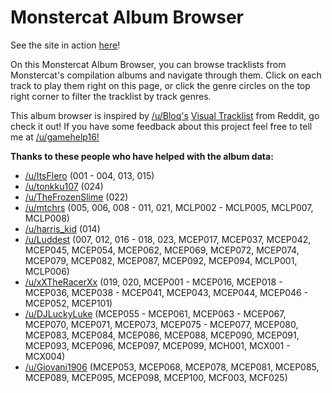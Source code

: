 # Monstercat Album Browser

<p>See the site in action <a href="https://gamehelp16.github.io/monstercat-browser/" target="_blank">here</a>!</p>

<p>On this Monstercat Album Browser, you can browse tracklists from Monstercat's compilation albums and navigate through them. Click on each track to play them right on this page, or click the genre circles on the top right corner to filter the tracklist by track genres.</p>

<p>This album browser is inspired by <a href="https://www.reddit.com/user/Bloq">/u/Bloq's</a> <a href="https://www.reddit.com/r/Monstercat/comments/50n5hk/monstercat_028_uproar_bloqs_visual_tracklist/" target="_blank">Visual Tracklist</a> from Reddit, go check it out! If you have some feedback about this project feel free to tell me at <a href="https://www.reddit.com/user/gamehelp16/" target="_blank">/u/gamehelp16!</a></p>

<b>Thanks to these people who have helped with the album data:</b>

- <a href="https://www.reddit.com/user/ItsFlero/" target="_blank">/u/ItsFlero</a> (001 - 004, 013, 015)
- <a href="https://www.reddit.com/user/tonkku107/" target="_blank">/u/tonkku107</a> (024)
- <a href="https://www.reddit.com/user/TheFrozenSlime/" target="_blank">/u/TheFrozenSlime</a> (022)
- <a href="https://www.reddit.com/user/mtchrs/" target="_blank">/u/mtchrs</a> (005, 006, 008 - 011, 021, MCLP002 - MCLP005, MCLP007, MCLP008)
- <a href="https://www.reddit.com/user/harris_kid/" target="_blank">/u/harris_kid</a> (014)
- <a href="https://www.reddit.com/user/Luddest/" target="_blank">/u/Luddest</a> (007, 012, 016 - 018, 023, MCEP017, MCEP037, MCEP042, MCEP045, MCEP054, MCEP062, MCEP069, MCEP072, MCEP074, MCEP079, MCEP082, MCEP087, MCEP092, MCEP094, MCLP001, MCLP006)
- <a href="https://www.reddit.com/user/xXTheRacerXx/" target="_blank">/u/xXTheRacerXx</a> (019, 020, MCEP001 - MCEP016, MCEP018 - MCEP036, MCEP038 - MCEP041, MCEP043, MCEP044, MCEP046 - MCEP052, MCEP101)
- <a href="https://www.reddit.com/user/DJLuckyLuke/" target="_blank">/u/DJLuckyLuke</a> (MCEP055 - MCEP061, MCEP063 - MCEP067, MCEP070, MCEP071, MCEP073, MCEP075 - MCEP077, MCEP080, MCEP083, MCEP084, MCEP086, MCEP088, MCEP090, MCEP091, MCEP093, MCEP096, MCEP097, MCEP099, MCH001, MCX001 - MCX004)
- <a href="https://www.reddit.com/user/Giovani1906/" target="_blank">/u/Giovani1906</a> (MCEP053, MCEP068, MCEP078, MCEP081, MCEP085, MCEP089, MCEP095, MCEP098, MCEP100, MCF003, MCF025)
